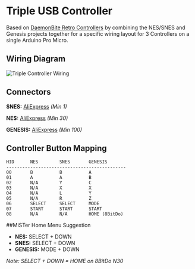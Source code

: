 # Triple USB Controller

Based on [DaemonBite Retro Controllers](https://github.com/MickGyver/DaemonBite-Retro-Controllers-USB) by combining the NES/SNES and Genesis projects together for a specific wiring layout for 3 Controllers on a single Arduino Pro Micro.

## Wiring Diagram

![Triple Controller Wiring](https://user-images.githubusercontent.com/31223405/129961434-cc9ba3af-9f03-45be-8147-0c608614a966.png)

## Connectors
**SNES:** [AliExpress](https://www.aliexpress.com/item/32838396935.html)
*(Min 1)*

**NES:** [AliExpress](https://www.aliexpress.com/item/4000396420735.html)
*(Min 30)*

**GENESIS:** [AliExpress](https://www.aliexpress.com/item/4000406448270.html)
*(Min 100)*

## Controller Button Mapping
```
HID      NES        SNES       GENESIS
---------------------------------------------
00       B          B          A
01       A          A          B
02       N/A        Y          C
03       N/A        X          X
04       N/A        L          Y
05       N/A        R          Z
06       SELECT     SELECT     MODE
07       START      START      START
08       N/A        N/A        HOME (8BitDo)
```

##MiSTer Home Menu Suggestion
* **NES:** SELECT + DOWN
* **SNES:** SELECT + DOWN
* **GENESIS:** MODE + DOWN

*Note: SELECT + DOWN = HOME on 8BitDo N30*
